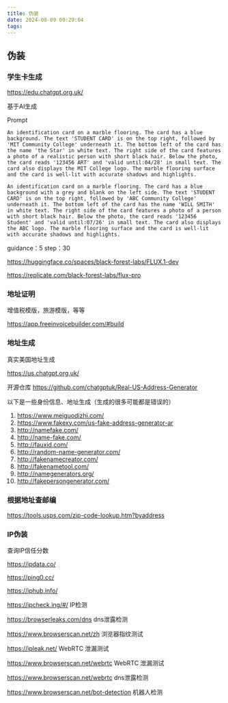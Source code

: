 ```yaml
---
title: 伪装
date: 2024-08-09 09:29:04
tags:
---
```


## 伪装

### 学生卡生成



https://edu.chatgpt.org.uk/

基于AI生成

Prompt

```
An identification card on a marble flooring. The card has a blue background. The text 'STUDENT CARD' is on the top right, followed by 'MIT Community College' underneath it. The bottom left of the card has the name 'the Star' in white text. The right side of the card features a photo of a realistic person with short black hair. Below the photo, the card reads '123456 ART' and 'valid until:04/28' in small text. The card also displays the MIT College logo. The marble flooring surface and the card is well-lit with accurate shadows and highlights.
```

```
An identification card on a marble flooring. The card has a blue background with a grey and blank on the left side. The text 'STUDENT CARD' is on the top right, followed by 'ABC Community College' underneath it. The bottom left of the card has the name 'WILL SMITH' in white text. The right side of the card features a photo of a person with short black hair. Below the photo, the card reads '123456 Student' and 'valid until:07/26' in small text. The card also displays the ABC logo. The marble flooring surface and the card is well-lit with accurate shadows and highlights.
```



guidance：5
step：30

https://huggingface.co/spaces/black-forest-labs/FLUX.1-dev

https://replicate.com/black-forest-labs/flux-pro

### 地址证明

增值税模版，旅游模版，等等

https://app.freeinvoicebuilder.com/#build

### 地址生成
真实美国地址生成

https://us.chatgpt.org.uk/

开源仓库 https://github.com/chatgptuk/Real-US-Address-Generator

以下是一些身份信息、地址生成（生成的很多可能都是错误的）



1. https://www.meiguodizhi.com/
2. https://www.fakexy.com/us-fake-address-generator-ar
3. http://namefake.com/
4. http://name-fake.com/
5. http://fauxid.com/
6. http://random-name-generator.com/
7. http://fakenamecreator.com/
8. http://fakenametool.com/
9. http://namegenerators.org/
10. http://fakepersongenerator.com/



### 根据地址查邮编

https://tools.usps.com/zip-code-lookup.htm?byaddress



### IP伪装

查询IP信任分数

https://ipdata.co/

https://ping0.cc/

https://iphub.info/

https://ipcheck.ing/#/ IP检测

https://browserleaks.com/dns dns泄露检测

https://www.browserscan.net/zh 浏览器指纹测试

https://ipleak.net/ WebRTC 泄漏测试

https://www.browserscan.net/webrtc WebRTC 泄漏测试

https://www.browserscan.net/webrtc dns泄露检测

https://www.browserscan.net/bot-detection 机器人检测


